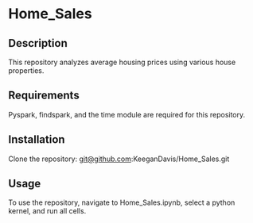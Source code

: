 # Home_Sales
## Description
This repository analyzes average housing prices using various house properties.
## Requirements 
Pyspark, findspark, and the time module are required for this repository.
## Installation
Clone the repository: git@github.com:KeeganDavis/Home_Sales.git
## Usage
To use the repository, navigate to Home_Sales.ipynb, select a python kernel, and run all cells.
